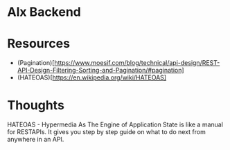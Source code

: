 # Alx Backend

# Resources
- (Pagination)[https://www.moesif.com/blog/technical/api-design/REST-API-Design-Filtering-Sorting-and-Pagination/#pagination]
- (HATEOAS)[https://en.wikipedia.org/wiki/HATEOAS]

# Thoughts
HATEOAS - Hypermedia As The Engine of Application State is like a manual for RESTAPIs.
It gives you step by step guide on what to do next from anywhere in an API. 